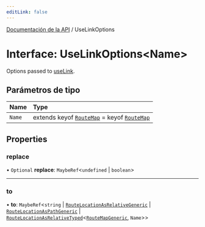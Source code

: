 ```yaml
---
editLink: false
---
```


[Documentación de la API](../index.md) / UseLinkOptions

# Interface: UseLinkOptions\<Name\>

Options passed to [useLink](../index.md#useLink).

## Parámetros de tipo

| Name   | Type                                                                                        |
| :----- | :------------------------------------------------------------------------------------------ |
| `Name` | extends keyof [`RouteMap`](../index.md#RouteMap) = keyof [`RouteMap`](../index.md#RouteMap) |

## Properties

### replace

• `Optional` **replace**: `MaybeRef`\<`undefined` \| `boolean`\>

---

### to

• **to**: `MaybeRef`\<`string` \| [`RouteLocationAsRelativeGeneric`](RouteLocationAsRelativeGeneric.md) \| [`RouteLocationAsPathGeneric`](RouteLocationAsPathGeneric.md) \| [`RouteLocationAsRelativeTyped`](RouteLocationAsRelativeTyped.md)\<[`RouteMapGeneric`](../index.md#RouteMapGeneric), `Name`\>\>
